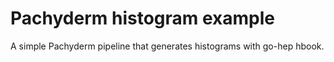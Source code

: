 # Pachyderm histogram example
A simple Pachyderm pipeline that generates histograms with go-hep hbook.
